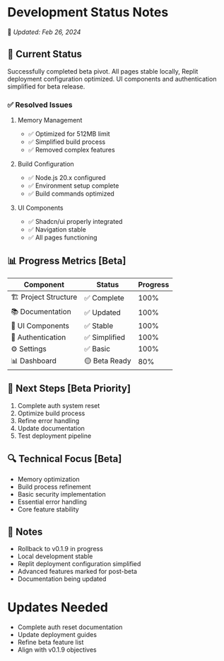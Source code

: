 # Development Status Notes
📅 *Updated: Feb 26, 2024*

## 🎯 Current Status
Successfully completed beta pivot. All pages stable locally, Replit deployment configuration optimized. UI components and authentication simplified for beta release.

### ✅ Resolved Issues
1. Memory Management
   - ✅ Optimized for 512MB limit
   - ✅ Simplified build process
   - ✅ Removed complex features

2. Build Configuration
   - ✅ Node.js 20.x configured
   - ✅ Environment setup complete
   - ✅ Build commands optimized

3. UI Components
   - ✅ Shadcn/ui properly integrated
   - ✅ Navigation stable
   - ✅ All pages functioning

## 📊 Progress Metrics [Beta]
| Component | Status | Progress |
|-----------|---------|-----------|
| 🏗️ Project Structure | ✅ Complete | 100% |
| 📚 Documentation | ✅ Updated | 100% |
| 🎨 UI Components | ✅ Stable | 100% |
| 🔐 Authentication | ✅ Simplified | 100% |
| ⚙️ Settings | ✅ Basic | 100% |
| 📊 Dashboard | 🟡 Beta Ready | 80% |

## 📝 Next Steps [Beta Priority]
1. Complete auth system reset
2. Optimize build process
3. Refine error handling
4. Update documentation
5. Test deployment pipeline

## 🔍 Technical Focus [Beta]
- Memory optimization
- Build process refinement
- Basic security implementation
- Essential error handling
- Core feature stability

## 📝 Notes
- Rollback to v0.1.9 in progress
- Local development stable
- Replit deployment configuration simplified
- Advanced features marked for post-beta
- Documentation being updated

# Updates Needed
- Complete auth reset documentation
- Update deployment guides
- Refine beta feature list
- Align with v0.1.9 objectives